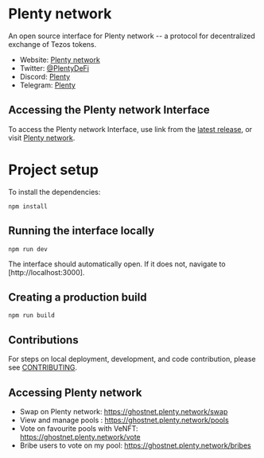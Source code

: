 # Plenty network

An open source interface for Plenty network -- a protocol for decentralized exchange of Tezos tokens.

- Website: [Plenty network](https://ghostnet.plenty.network/)
- Twitter: [@PlentyDeFi](https://twitter.com/plenty_network/)
- Discord: [Plenty](https://discord.gg/9wZ4CuvkuJ)
- Telegram: [Plenty](https://t.me/PlentyDeFi)

## Accessing the Plenty network Interface

To access the Plenty network Interface, use link from the
[latest release](https://github.com/Plenty-DeFi/plenty-network-frontend/),
or visit [Plenty network](https://ghostnet.plenty.network/).

# Project setup

To install the dependencies:

```
npm install
```

## Running the interface locally

```
npm run dev
```

The interface should automatically open. If it does not, navigate to [http://localhost:3000].

## Creating a production build

```
npm run build
```

## Contributions

For steps on local deployment, development, and code contribution, please see [CONTRIBUTING](./CONTRIBUTING.md).

## Accessing Plenty network

- Swap on Plenty network: https://ghostnet.plenty.network/swap
- View and manage pools : https://ghostnet.plenty.network/pools
- Vote on favourite pools with VeNFT: https://ghostnet.plenty.network/vote
- Bribe users to vote on my pool: https://ghostnet.plenty.network/bribes

